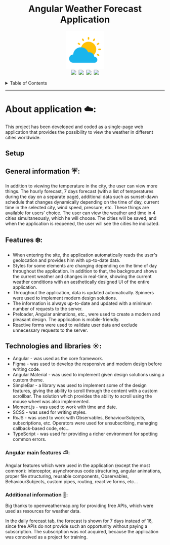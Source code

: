 <h1 align="center">Angular Weather Forecast Application</h1>

<p align="center">
  <img src="src/assets/images/other/readme-icon.png" alt="angular-logo" width="120px" height="120px"/>
  <br>
  <a href="https://angular.io/"><img src="https://img.shields.io/badge/Angular%20CLI-v.12.2.14-red.svg"/></a>&nbsp;
  <a href="https://nodejs.org/en"><img src="https://img.shields.io/badge/Node-v.14.17.2-brightgreen.svg"/></a>&nbsp;
  <a href="https://www.npmjs.com/package/npm"><img src="https://img.shields.io/badge/npm-v.6.14.13-green.svg"/></a>&nbsp;
  <a href="https://momentjs.com"><img src="https://img.shields.io/badge/Moment.js-v.2.29.1-orange.svg"/></a>
  <br>
</p>

<details>
  <summary>Table of Contents</summary>
  <ol>
    <li><a href="#about-application-☁️:">About application</a></li>
    <li><a href="#setup">Setup</a></li>
    <li><a href="#general-information">General information</a></li>
    <li><a href="#features">Features</a></li>
    <li><a href="#technologies-and-libraries">Technologies and libraries</a></li>
    <li><a href="#angular-main-features">Angular main features</a></li>
    <li><a href="#additional-information">Additional information</a></li>
  </ol>
</details>

<hr>

# About application ☁️:

This project has been developed and coded as a single-page web application that provides the possibility to view the weather in different cities worldwide.

## Setup

## General information ☔:

In addition to viewing the temperature in the city, the user can view more things. The hourly forecast, 7 days forecast (with a list of temperatures during the day on a separate page), additional data such as sunset-dawn schedule that changes dynamically depending on the time of day, current time in the selected city, wind speed, pressure, etc. These things are available for users' choice.
The user can view the weather and time in 4 cities simultaneously, which he will choose. The cities will be saved, and when the application is reopened, the user will see the cities he indicated.

## Features ❄️:

* When entering the site, the application automatically reads the user's geolocation and provides him with up-to-date data.
* Styles for some elements are changing depending on the time of day throughout the application. In addition to that, the background shows the current weather and changes in real-time, showing the current weather conditions with an aesthetically designed UI of the entire application.
* Throughout the application, data is updated automatically. Spinners were used to implement modern design solutions. 
* The information is always up-to-date and updated with a minimum number of requests to the server.
* Preloader, Angular animations, etc., were used to create a modern and pleasant design. The application is mobile-friendly.
* Reactive forms were used to validate user data and exclude unnecessary requests to the server.

## Technologies and libraries ☀️:

* Angular - was used as the core framework.
* Figma - was used to develop the responsive and modern design before writing code.
* Angular Material - was used to implement given design solutions using a custom theme.
* SimpleBar - a library was used to implement some of the design features, giving the ability to scroll through the content with a custom scrollbar. The solution which provides the ability to scroll using the mouse wheel was also implemented.
* Moment.js - was used to work with time and date.
* SCSS - was used for writing styles.
* RxJS - was used to work with Observables, BehaviourSubjects, subscriptions, etc. Operators were used for unsubscribing, managing callback-based code, etc...
* TypeScript - was used for providing a richer environment for spotting common errors.

### Angular main features ⛅:

Angular features which were used in the application (except the most common): interceptor, asynchronous code structuring, angular animations, proper file structuring, reusable components, Observables, BehaviourSubjects, custom pipes, routing, reactive forms, etc...

<h3 id="additional-information">Additional information 🌛:</h3>

Big thanks to openweathermap.org for providing free APIs, which were used as resources for weather data.

In the daily forecast tab, the forecast is shown for 7 days instead of 16, since free APIs do not provide such an opportunity without paying a subscription. 
The subscription was not acquired, because the application was conceived as a project for training.
